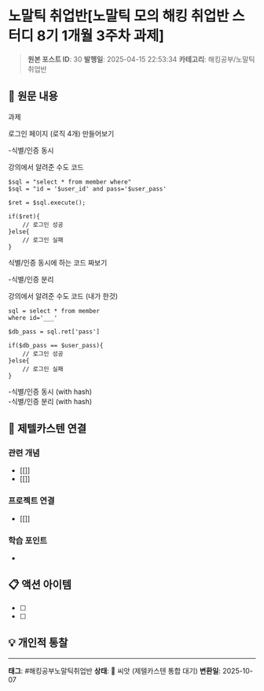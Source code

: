 # 노말틱 취업반[노말틱 모의 해킹 취업반 스터디 8기 1개월 3주차 과제]

> **원본 포스트 ID**: 30
> **발행일**: 2025-04-15 22:53:34
> **카테고리**: 해킹공부/노말틱 취업반

## 📝 원문 내용

과제   
  
로그인 페이지 (로직 4개) 만들어보기

  
-식별/인증 동시

강의에서 알려준 수도 코드
    
    
    $sql = "select * from member where"
    $sql = "id = '$user_id' and pass='$user_pass'
    
    $ret = $sql.execute();
    
    if($ret){
    	// 로그인 성공	
    }else{
    	// 로그인 실패
    }

식별/인증 동시에 하는 코드 짜보기

-식별/인증 분리

강의에서 알려준 수도 코드 (내가 한것)
    
    
    sql = select * from member
    where id='___'
    
    $db_pass = sql.ret['pass']
    
    if($db_pass == $user_pass){
    	// 로그인 성공
    }else{
    	// 로그인 실패 	
    }

-식별/인증 동시 (with hash)   
-식별/인증 분리 (with hash)


## 🔗 제텔카스텐 연결

### 관련 개념
- [[]]
- [[]]

### 프로젝트 연결
- [[]]

### 학습 포인트
-

## 📋 액션 아이템
- [ ]
- [ ]

## 💡 개인적 통찰



---

**태그**: #해킹공부노말틱취업반
**상태**: 🌱 씨앗 (제텔카스텐 통합 대기)
**변환일**: 2025-10-07
